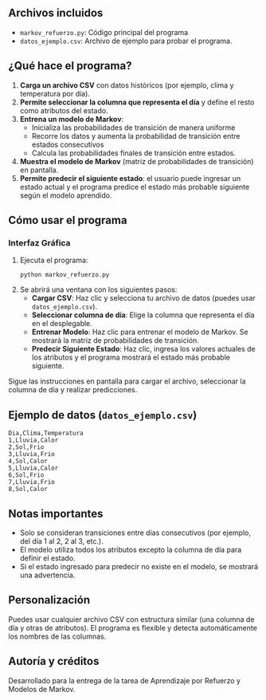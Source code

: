 
## Archivos incluidos
- `markov_refuerzo.py`: Código principal del programa 
- `datos_ejemplo.csv`: Archivo de ejemplo para probar el programa.

## ¿Qué hace el programa?
1. **Carga un archivo CSV** con datos históricos (por ejemplo, clima y temperatura por día).
2. **Permite seleccionar la columna que representa el día** y define el resto como atributos del estado.
3. **Entrena un modelo de Markov**:
   - Inicializa las probabilidades de transición de manera uniforme
   - Recorre los datos y aumenta la probabilidad de transición entre estados consecutivos 
   - Calcula las probabilidades finales de transición entre estados.
4. **Muestra el modelo de Markov** (matriz de probabilidades de transición) en pantalla.
5. **Permite predecir el siguiente estado**: el usuario puede ingresar un estado actual y el programa predice el estado más probable siguiente según el modelo aprendido.

## Cómo usar el programa

### Interfaz Gráfica
1. Ejecuta el programa:
   ```
   python markov_refuerzo.py
   ```
2. Se abrirá una ventana con los siguientes pasos:
   - **Cargar CSV**: Haz clic y selecciona tu archivo de datos (puedes usar `datos_ejemplo.csv`).
   - **Seleccionar columna de día**: Elige la columna que representa el día en el desplegable.
   - **Entrenar Modelo**: Haz clic para entrenar el modelo de Markov. Se mostrará la matriz de probabilidades de transición.
   - **Predecir Siguiente Estado**: Haz clic, ingresa los valores actuales de los atributos y el programa mostrará el estado más probable siguiente.

Sigue las instrucciones en pantalla para cargar el archivo, seleccionar la columna de día y realizar predicciones.

## Ejemplo de datos (`datos_ejemplo.csv`)
```
Dia,Clima,Temperatura
1,Lluvia,Calor
2,Sol,Frio
3,Lluvia,Frio
4,Sol,Calor
5,Lluvia,Calor
6,Sol,Frio
7,Lluvia,Frio
8,Sol,Calor
```

## Notas importantes
- Solo se consideran transiciones entre días consecutivos (por ejemplo, del día 1 al 2, 2 al 3, etc.).
- El modelo utiliza todos los atributos excepto la columna de día para definir el estado.
- Si el estado ingresado para predecir no existe en el modelo, se mostrará una advertencia.

## Personalización
Puedes usar cualquier archivo CSV con estructura similar (una columna de día y otras de atributos). El programa es flexible y detecta automáticamente los nombres de las columnas.

## Autoría y créditos
Desarrollado para la entrega de la tarea de Aprendizaje por Refuerzo y Modelos de Markov.
